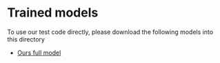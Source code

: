 # Trained models
To use our test code directly, please download the following models into this directory
* [Ours full model](https://drive.google.com/file/d/1NZn7i0A3AoR4vTkqRceDXODQeKpynai-/view?usp=sharing)